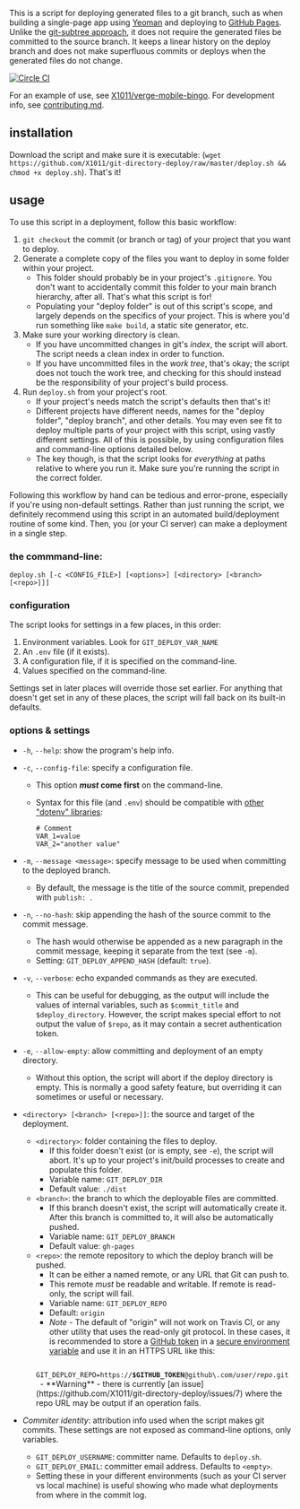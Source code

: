 This is a script for deploying generated files to a git branch, such as when building a single-page app using [Yeoman](http://yeoman.io) and deploying to [GitHub Pages](http://pages.github.com). Unlike the [git-subtree approach](https://github.com/yeoman/yeoman.io/blob/source/app/learning/deployment.md#git-subtree-command), it does not require the generated files be committed to the source branch. It keeps a linear history on the deploy branch and does not make superfluous commits or deploys when the generated files do not change.

[![Circle CI](https://circleci.com/gh/X1011/git-directory-deploy.svg?style=svg)](https://circleci.com/gh/X1011/git-directory-deploy)

For an example of use, see [X1011/verge-mobile-bingo](https://github.com/X1011/verge-mobile-bingo). For development info, see [contributing.md](contributing.md).

## installation

Download the script and make sure it is executable: (`wget https://github.com/X1011/git-directory-deploy/raw/master/deploy.sh && chmod +x deploy.sh`). That's it!

## usage

To use this script in a deployment, follow this basic workflow:

1. `git checkout` the commit (or branch or tag) of your project that you want to deploy.
2. Generate a complete copy of the files you want to deploy in some folder within your project.
   - This folder should probably be in your project's `.gitignore`. You don't want to accidentally commit this folder to your main branch hierarchy, after all. That's what this script is for!
   - Populating your "deploy folder" is out of this script's scope, and largely depends on the specifics of your project. This is where you'd run something like `make build`, a static site generator, etc.
3. Make sure your working directory is clean.
   - If you have uncommitted changes in git's _index_, the script will abort. The script needs a clean index in order to function.
   - If you have uncommitted files in the _work tree_, that's okay; the script does not touch the work tree, and checking for this should instead be the responsibility of your project's build process.
4. Run `deploy.sh` from your project's root.
   - If your project's needs match the script's defaults then that's it!
   - Different projects have different needs, names for the "deploy folder", "deploy branch", and other details. You may even see fit to deploy multiple parts of your project with this script, using vastly different settings. All of this is possible, by using configuration files and command-line options detailed below.
   - The key though, is that the script looks for _everything_ at paths relative to where you run it. Make sure you're running the script in the correct folder.

Following this workflow by hand can be tedious and error-prone, especially if you're using non-default settings. Rather than just running the script, we definitely recommend using this script in an automated build/deployment routine of some kind. Then, you (or your CI server) can make a deployment in a single step.

### the commmand-line:

```
deploy.sh [-c <CONFIG_FILE>] [<options>] [<directory> [<branch> [<repo>]]]
```

### configuration

The script looks for settings in a few places, in this order:

 1. Environment variables. Look for `GIT_DEPLOY_VAR_NAME` 
 2. An `.env` file (if it exists).
 3. A configuration file, if it is specified on the command-line.
 4. Values specified on the command-line.
 
Settings set in later places will override those set earlier. For anything that doesn't get set in any of these places, the script will fall back on its built-in defaults.

### options & settings

- `-h`, `--help`: show the program's help info.

- `-c`, `--config-file`: specify a configuration file.
   - This option **_must_ come first** on the command-line.
   - Syntax for this file (and `.env`) should be compatible with [other "dotenv" libraries](https://duckduckgo.com/?q=dotenv): 
   
     ```
     # Comment
     VAR_1=value
     VAR_2="another value"
     ```

- `-m`, `--message <message>`: specify message to be used when committing to the deployed branch.
   - By default, the message is the title of the source commit, prepended with `publish: `.

- `-n`, `--no-hash`: skip appending the hash of the source commit to the commit message.
   - The hash would otherwise be appended as a new paragraph in the commit message, keeping it separate from the text (see `-m`).
   - Setting: `GIT_DEPLOY_APPEND_HASH` (default: `true`).

- `-v`, `--verbose`: echo expanded commands as they are executed.
   - This can be useful for debugging, as the output will include the values of internal variables, such as `$commit_title` and `$deploy_directory`. However, the script makes special effort to not output the value of `$repo`, as it may contain a secret authentication token.

- `-e`, `--allow-empty`: allow committing and deployment of an empty directory.
    - Without this option, the script will abort if the deploy directory is empty. This is normally a good safety feature, but overriding it can sometimes or useful or necessary.

- `<directory> [<branch> [<repo>]]`: the source and target of the deployment.
   - `<directory>`: folder containing the files to deploy.
      - If this folder doesn't exist (or is empty, see `-e`), the script will abort. It's up to your project's init/build processes to create and populate this folder.
      - Variable name: `GIT_DEPLOY_DIR`
      - Default value: `./dist`
   - `<branch>`: the branch to which the deployable files are committed.
      - If this branch doesn't exist, the script will automatically create it. After this branch is committed to, it will also be automatically pushed.
      - Variable name: `GIT_DEPLOY_BRANCH`
      - Default value: `gh-pages`
   - `<repo>`: the remote repository to which the deploy branch will be pushed.
      - It can be either a named remote, or any URL that Git can push to.
      - This remote _must_ be readable and writable. If remote is read-only, the script will fail.
      - Variable name: `GIT_DEPLOY_REPO`
      - Default: `origin`
      - _Note_ - The default of "origin" will not work on Travis CI, or any other utility that uses the read-only git protocol. In these cases, it is recommended to store a [GitHub token](https://help.github.com/articles/creating-an-access-token-for-command-line-use) in a [secure environment variable](http://docs.travis-ci.com/user/environment-variables/#Secure-Variables) and use it in an HTTPS URL like this:
      <code>
      GIT_DEPLOY_REPO=https://<strong>$GITHUB_TOKEN</strong>@github\.com/<em>user</em>/<em>repo</em>.git
      </code>
      - **Warning** - there is currently [an issue](https://github.com/X1011/git-directory-deploy/issues/7) where the repo URL may be output if an operation fails.

- _Commiter identity_: attribution info used when the script makes git commits. These settings are not exposed as command-line options, only variables.
   - `GIT_DEPLOY_USERNAME`: committer name. Defaults to `deploy.sh`.
   - `GIT_DEPLOY_EMAIL`: committer email address. Defaults to `<empty>`.
   - Setting these in your different environments (such as your CI server vs local machine) is useful showing who made what deployments from where in the commit log.
